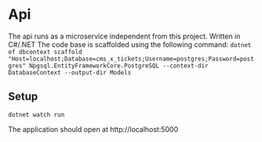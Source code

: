 # Api
The api runs as a microservice independent from this project. Written in C#/.NET 
The code base is scaffolded using the following command: 
`dotnet ef dbcontext scaffold "Host=localhost;Database=cms_x_tickets;Username=postgres;Password=postgres" Npgsql.EntityFrameworkCore.PostgreSQL --context-dir DatabaseContext --output-dir Models`

## Setup

`dotnet watch run`

The application should open at http://localhost:5000